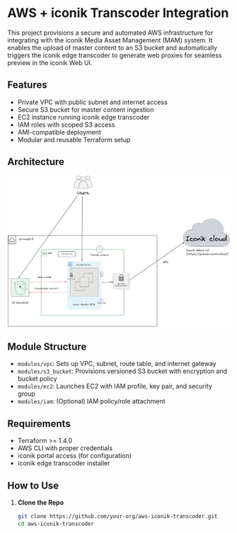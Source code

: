 # AWS + iconik Transcoder Integration

This project provisions a secure and automated AWS infrastructure for integrating with the iconik Media Asset Management (MAM) system. It enables the upload of master content to an S3 bucket and automatically triggers the iconik edge transcoder to generate web proxies for seamless preview in the iconik Web UI.

## Features

- Private VPC with public subnet and internet access  
- Secure S3 bucket for master content ingestion  
- EC2 instance running iconik edge transcoder  
- IAM roles with scoped S3 access  
- AMI-compatible deployment  
- Modular and reusable Terraform setup

## Architecture

![Architecture Diagram](./aws-iconik-transcoder.png)

## Module Structure

- `modules/vpc`: Sets up VPC, subnet, route table, and internet gateway  
- `modules/s3_bucket`: Provisions versioned S3 bucket with encryption and bucket policy  
- `modules/ec2`: Launches EC2 with IAM profile, key pair, and security group  
- `modules/iam`: (Optional) IAM policy/role attachment  

## Requirements

- Terraform >= 1.4.0  
- AWS CLI with proper credentials  
- iconik portal access (for configuration)  
- iconik edge transcoder installer  

## How to Use

1. **Clone the Repo**
   ```bash
   git clone https://github.com/your-org/aws-iconik-transcoder.git
   cd aws-iconik-transcoder